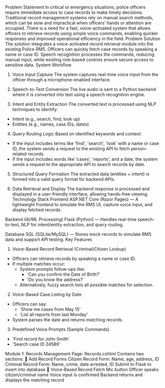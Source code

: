 Problem Statement
In critical or emergency situations, police officers require immediate access to case records to make timely decisions. Traditional record management systems rely on manual search methods, which can be slow and impractical when officers’ hands or attention are occupied. There is a need for a fast, voice-activated system that allows officers to retrieve records using simple voice commands, enabling quicker responses and improved operational efficiency in the field.
Problem Solution
The solution integrates a voice-activated record retrieval module into the existing Police RMS. Officers can quickly fetch case records by speaking a name or case ID. Speech recognition processes the commands, reducing manual input, while existing role-based controls ensure secure access to sensitive data.
System Workflow
1. Voice Input Capture
The system captures real-time voice input from the officer through a microphone-enabled interface.

2. Speech-to-Text Conversion
The live audio is sent to a Python backend where it is converted into text using a speech recognition engine.

3. Intent and Entity Extraction
The converted text is processed using NLP techniques to identify:
  - Intent (e.g., search, find, look up)
  - Entities (e.g., names, case IDs, dates)

4. Query Routing Logic
Based on identified keywords and context:
  - If the input includes terms like 'find', 'search', 'look' with a name or case ID, the system sends a request to the existing API to fetch person-related records.
  - If the input includes words like 'cases', 'reports', and a date, the system sends a request to the appropriate API to search records by date.

5. Structured Query Formation
The extracted data (entities + intent) is formed into a valid query format for backend APIs.

6. Data Retrieval and Display
The backend response is processed and displayed in a user-friendly interface, allowing hands-free viewing.
Technology Stack
Frontend
ASP.NET Core (Razor Pages) — A lightweight frontend to simulate the RMS UI, capture voice input, and display fetched records.

Backend (AI/ML Processing)
Flask (Python) — Handles real-time speech-to-text, NLP for intent/entity extraction, and query routing.

Database
SQL (SQLite/MySQL) — Stores mock records to simulate RMS data and support API testing.
Key Features
1. Voice-Based Record Retrieval (Criminal/Citizen Lookup)
  - Officers can retrieve records by speaking a name or case ID.
  - If multiple matches occur:
      - System prompts follow-ups like:
        - 'Can you confirm the Date of Birth?'
        - 'Do you know the address?'
      - Alternatively, fuzzy search lists all possible matches for selection.

2. Voice-Based Case Listing by Date
  - Officers can say:
      - 'Show me cases from May 15'
      - 'List all reports from last Monday'
  - System parses the date and returns matching records.

3. Predefined Voice Prompts (Sample Commands)
  - 'Find record for John Smith'
  - 'Search case ID 24589'
  
  
Module 1: Records Management
Page: Records.cshtml
Contains two sections:
🧾 Add Record Forms
Citizen Record Form: Name, age, address, ID
Criminal Record Form: Name, crime, date arrested, ID
Submit to Flask to insert into database
🎤 Voice-Based Record Fetch
Mic button
Officer speaks citizen/criminal name
Voice input is confirmed
Backend returns and displays the matching record

